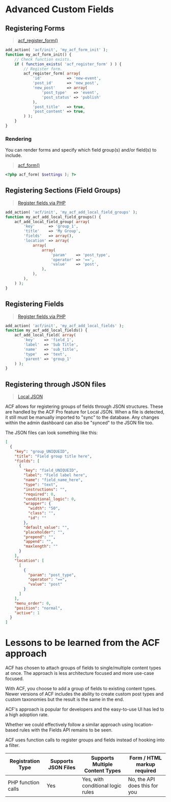 # Advanced Custom Fields

## Registering Forms

> [acf\_register\_form()](https://www.advancedcustomfields.com/resources/acf_register_form/)

```php
add_action( 'acf/init', 'my_acf_form_init' );
function my_acf_form_init() {
	// Check function exists.
	if ( function_exists( 'acf_register_form' ) ) {
		// Register form.
		acf_register_form( array(
			'id'           => 'new-event',
			'post_id'      => 'new_post',
			'new_post'     => array(
				'post_type'   => 'event',
				'post_status' => 'publish'
			),
			'post_title'   => true,
			'post_content' => true,
		) );
	}
}
```

### Rendering

You can render forms and specify which field group(s) and/or field(s) to include.

> [acf\_form()](https://www.advancedcustomfields.com/resources/acf_form/)

```php
<?php acf_form( $settings ); ?>
```

## Registering Sections (Field Groups)

> [Register fields via PHP](https://www.advancedcustomfields.com/resources/register-fields-via-php/)

```php
add_action( 'acf/init', 'my_acf_add_local_field_groups' );
function my_acf_add_local_field_groups() {
	acf_add_local_field_group( array(
		'key'      => 'group_1',
		'title'    => 'My Group',
		'fields'   => array(),
		'location' => array(
			array(
				array(
					'param'    => 'post_type',
					'operator' => '==',
					'value'    => 'post',
				),
			),
		),
	) );
}
```

## Registering Fields

> [Register fields via PHP](https://www.advancedcustomfields.com/resources/register-fields-via-php/)

```php
add_action( 'acf/init', 'my_acf_add_local_fields' );
function my_acf_add_local_fields() {
	acf_add_local_field( array(
		'key'    => 'field_1',
		'label'  => 'Sub Title',
		'name'   => 'sub_title',
		'type'   => 'text',
		'parent' => 'group_1'
	) );
}
```

## Registering through JSON files

> [Local JSON](https://www.advancedcustomfields.com/resources/local-json/)

ACF allows for registering groups of fields through JSON structures. These are handled by the ACF Pro feature for Local JSON. When a file is detected, it still must be manually imported to "sync" to the database. Any changes within the admin dashboard can also be "synced" to the JSON file too.

The JSON files can look something like this:

```json
[
  {
    "key": "group_UNIQUEID",
    "title": "Field group title here",
    "fields": [
      {
        "key": "field_UNIQUEID",
        "label": "Field label here",
        "name": "field_name_here",
        "type": "text",
        "instructions": "",
        "required": 0,
        "conditional_logic": 0,
        "wrapper": {
          "width": "50",
          "class": "",
          "id": ""
        },
        "default_value": "",
        "placeholder": "",
        "prepend": "",
        "append": "",
        "maxlength": ""
      }
    ],
    "location": [
      [
        {
          "param": "post_type",
          "operator": "==",
          "value": "post"
        }
      ]
    ],
    "menu_order": 0,
    "position": "normal",
    "active": 1
  }
]
```

# Lessons to be learned from the ACF approach

ACF has chosen to attach groups of fields to single/multiple content types at once. The approach is less architecture focused and more use-case focused.

With ACF, you choose to add a group of fields to existing content types. Newer versions of ACF includes the ability to create custom post types and custom taxonomies but the result is the same in the end.

ACF's approach is popular for developers and the easy-to-use UI has led to a high adoption rate.

Whether we could effectively follow a similar approach using location-based rules with the Fields API remains to be seen.

ACF uses function calls to register groups and fields instead of hooking into a filter.

| Registration Type  | Supports JSON Files | Supports Multiple Content Types   | Form / HTML markup required   |
|--------------------|---------------------|-----------------------------------|-------------------------------|
| PHP function calls | Yes                 | Yes, with conditional logic rules | No, the API does this for you |
